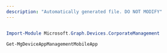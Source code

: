 ```yaml
---
description: "Automatically generated file. DO NOT MODIFY"
---
```


```powershell

Import-Module Microsoft.Graph.Devices.CorporateManagement

Get-MgDeviceAppManagementMobileApp

```